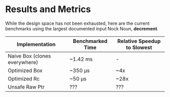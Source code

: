 # Results and Metrics

<v-clicks>

While the design space has not been exhausted, here are the current benchmarks using the largest documented input Nock Noun, <b>decrement</b>.

| <b>Implementation</b> | <b>Benchmarked Time</b> | <b>Relative Speedup to Slowest</b> |
|----------|----------|----------|
| Naive Box (clones everywhere) | ~1.42 ms | - |
| Optimized Box | ~350 μs | ~4x |
| Optimized Rc | ~50 μs | ~28x |
| Unsafe Raw Ptr | ??? | ??? |

</v-clicks>
